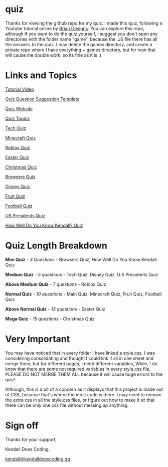 # quiz

Thanks for viewing the github repo for my quiz.
I made this quiz, following a Youtube tutorial online by [Brian Designs](https://www.youtube.com/channel/UCsKsymTY_4BYR-wytLjex7A). You can explore this repo, although if you want to do the quiz yourself, I suggest you don't open any directories with the folder name "game", because the .JS file there has all the answers to the quiz. I may delete the games directory, and create a private repo where I have everything + games directory, but for now that will cause me double work, so its fine as it is :).

# Links and Topics

[Tutorial Video](https://www.youtube.com/watch?v=f4fB9Xg2JEY)

[Quiz Question Suggestion Template](https://www.youtube.com/watch?v=KrGfq0vXEkc)

[Quiz Website](https://kendalldoescoding.gq/quiz)

[Quiz Topics](https://quiz.kendalldoescoding.gq/topics)

[Tech Quiz](https://quiz.kendalldoescoding.gq/tech)

[Minecraft Quiz](https://quiz.kendalldoescoding.gq/minecraft)

[Roblox Quiz](https://quiz.kendalldoescoding.gq/Roblox)

[Easter Quiz](https://quiz.kendalldoescoding.gq/easter)

[Christmas Quiz](https://kendalldoescoding.gq/christmasquiz)

[Browsers Quiz](https://quiz.kendalldoescoding.gq/browsers)

[Disney Quiz](https://quiz.kendalldoescoding.gq/disney)

[Fruit Quiz](https://quiz.kendalldoescoding.gq/fruit)

[Football Quiz](https://quiz.kendalldoescoding.gq/football)

[US Presidents Quiz](https://quiz.kendalldoescoding.gq/presidents)

[How Well Do You Know Kendall? Quiz](https://quiz.kendalldoescoding.gq/How-Well-Do-You-Know-Kendall)


# Quiz Length Breakdown
**Mini Quiz** - *3 Questions* - Browsers Quiz, How Well Do You Know Kendall Quiz

**Medium Quiz** - *5 questions* - Tech Quiz, Disney Quiz, U.S Presidents Quiz

**Above Medium Quiz** - *7 questions* - Roblox Quiz

**Normal Quiz** - *10 questions* - Main Quiz, Minecraft Quiz, Fruit Quiz, Football Quiz

**Above Normal Quiz** - *13 questions* - Easter Quiz

**Mega Quiz** - *15 questions* - Christmas Quiz

# Very Important
You may have noticed that in every folder I have linked a style.css, I was considering consolidating and thought I could link it all in one sheet and merge them, but for different pages, I need different variables, While, I do know that there are some not required variables in every style.css file, PLEASE DO NOT MERGE THEM ALL because it will cause huge errors to the quiz!.

Although, this is a bit of a concern as it displays that this project is made out of CSS, because that's where the most code is there. I may need to remove the extra css in all the style.css files, or figure out how to make it so that there can be only one css file without messing up anything. 

# Sign off

Thanks for your support,

Kendall Does Coding,

kendall@kendalldoescoding.gq
